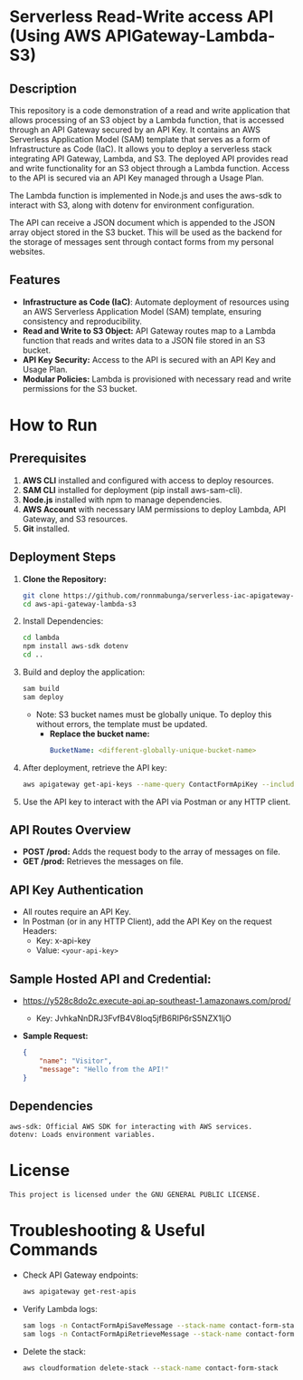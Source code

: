 # Serverless Read-Write access API (Using AWS APIGateway-Lambda-S3)

## Description

This repository is a code demonstration of a read and write application that allows processing of an S3 object by a Lambda function, that is accessed through an API Gateway secured by an API Key. It contains an AWS Serverless Application Model (SAM) template that serves as a form of Infrastructure as Code (IaC). It allows you to deploy a serverless stack integrating API Gateway, Lambda, and S3. The deployed API provides read and write functionality for an S3 object through a Lambda function. Access to the API is secured via an API Key managed through a Usage Plan.

The Lambda function is implemented in Node.js and uses the aws-sdk to interact with S3, along with dotenv for environment configuration.

The API can receive a JSON document which is appended to the JSON array object stored in the S3 bucket. This will be used as the backend for the storage of messages sent through contact forms from my personal websites.

## Features

-   **Infrastructure as Code (IaC)**: Automate deployment of resources using an AWS Serverless Application Model (SAM) template, ensuring consistency and reproducibility.
-   **Read and Write to S3 Object:** API Gateway routes map to a Lambda function that reads and writes data to a JSON file stored in an S3 bucket.
-   **API Key Security:** Access to the API is secured with an API Key and Usage Plan.
-   **Modular Policies:** Lambda is provisioned with necessary read and write permissions for the S3 bucket.

# How to Run

## Prerequisites

1. **AWS CLI** installed and configured with access to deploy resources.
2. **SAM CLI** installed for deployment (pip install aws-sam-cli).
3. **Node.js** installed with npm to manage dependencies.
4. **AWS Account** with necessary IAM permissions to deploy Lambda, API Gateway, and S3 resources.
5. **Git** installed.

## Deployment Steps

1. **Clone the Repository:**

    ```bash
    git clone https://github.com/ronnmabunga/serverless-iac-apigateway-lambda-s3-rw-api-demo.git
    cd aws-api-gateway-lambda-s3
    ```

2. Install Dependencies:

    ```bash
    cd lambda
    npm install aws-sdk dotenv
    cd ..
    ```

3. Build and deploy the application:

    ```bash
    sam build
    sam deploy
    ```

    - Note: S3 bucket names must be globally unique. To deploy this without errors, the template must be updated.
        - **Replace the bucket name:**
            ```yml
            BucketName: <different-globally-unique-bucket-name>
            ```

4. After deployment, retrieve the API key:

    ```bash
    aws apigateway get-api-keys --name-query ContactFormApiKey --include-values
    ```

5. Use the API key to interact with the API via Postman or any HTTP client.

## API Routes Overview

-   **POST /prod:** Adds the request body to the array of messages on file.
-   **GET /prod:** Retrieves the messages on file.

## API Key Authentication

-   All routes require an API Key.
-   In Postman (or in any HTTP Client), add the API Key on the request Headers:
    -   Key: x-api-key
    -   Value: `<your-api-key>`

## Sample Hosted API and Credential:

-   https://y528c8do2c.execute-api.ap-southeast-1.amazonaws.com/prod/
    -   Key: JvhkaNnDRJ3FvfB4V8loq5jfB6RIP6rS5NZX1ljO
-   **Sample Request:**

    ```json
    {
        "name": "Visitor",
        "message": "Hello from the API!"
    }
    ```

## Dependencies

    aws-sdk: Official AWS SDK for interacting with AWS services.
    dotenv: Loads environment variables.

# License

    This project is licensed under the GNU GENERAL PUBLIC LICENSE.

# Troubleshooting & Useful Commands

-   Check API Gateway endpoints:

    ```bash
    aws apigateway get-rest-apis
    ```

-   Verify Lambda logs:

    ```bash
    sam logs -n ContactFormApiSaveMessage --stack-name contact-form-stack --tail
    sam logs -n ContactFormApiRetrieveMessage --stack-name contact-form-stack --tail
    ```

-   Delete the stack:

    ```bash
    aws cloudformation delete-stack --stack-name contact-form-stack
    ```

